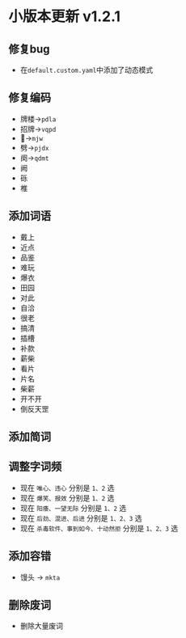 # 小版本更新 v1.2.1
## 修复bug
- 在`default.custom.yaml`中添加了动态模式
## 修复编码
- 牌楼->`pdla`
- 招牌->`vqpd`
- 𢿜->`mjw`
- 劈->`pjdx`
- 阕->`qdmt`
- 阙
- 砾
- 椎
## 添加词语
- 戴上
- 近点
- 品鉴
- 难玩
- 爆衣
- 田园
- 对此
- 自洽
- 很老
- 搞清
- 插槽
- 补款
- 薪柴
- 看片
- 片名
- 柴薪
- 开不开
- 倒反天罡
## 添加简词
## 调整字词频
- 现在 `唯心、违心` 分别是 `1、2` 选
- 现在 `爆笑、报效` 分别是 `1、2` 选
- 现在 `阳痿、一望无际` 分别是 `1、2` 选
- 现在 `后劲、混进、后进` 分别是 `1、2、3` 选
- 现在 `杀毒软件、事到如今、十动然拒` 分别是 `1、2、3` 选
## 添加容错
- 馒头 -> `mkta`
## 删除废词
- 删除大量废词
